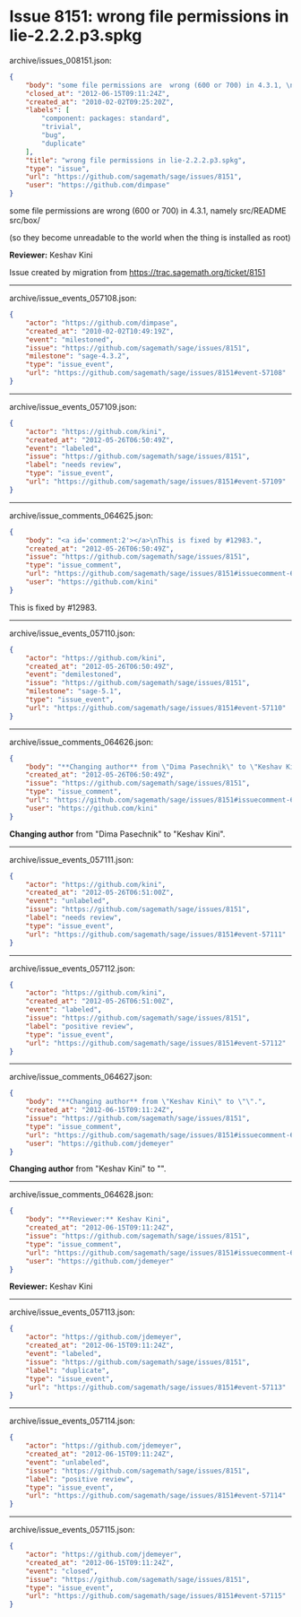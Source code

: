 # Issue 8151: wrong file permissions in lie-2.2.2.p3.spkg

archive/issues_008151.json:
```json
{
    "body": "some file permissions are  wrong (600 or 700) in 4.3.1, \nnamely \nsrc/README \nsrc/box/\n \n(so they become unreadable to the world when the thing is installed as root) \n\n**Reviewer:** Keshav Kini\n\nIssue created by migration from https://trac.sagemath.org/ticket/8151\n\n",
    "closed_at": "2012-06-15T09:11:24Z",
    "created_at": "2010-02-02T09:25:20Z",
    "labels": [
        "component: packages: standard",
        "trivial",
        "bug",
        "duplicate"
    ],
    "title": "wrong file permissions in lie-2.2.2.p3.spkg",
    "type": "issue",
    "url": "https://github.com/sagemath/sage/issues/8151",
    "user": "https://github.com/dimpase"
}
```
some file permissions are  wrong (600 or 700) in 4.3.1, 
namely 
src/README 
src/box/
 
(so they become unreadable to the world when the thing is installed as root) 

**Reviewer:** Keshav Kini

Issue created by migration from https://trac.sagemath.org/ticket/8151





---

archive/issue_events_057108.json:
```json
{
    "actor": "https://github.com/dimpase",
    "created_at": "2010-02-02T10:49:19Z",
    "event": "milestoned",
    "issue": "https://github.com/sagemath/sage/issues/8151",
    "milestone": "sage-4.3.2",
    "type": "issue_event",
    "url": "https://github.com/sagemath/sage/issues/8151#event-57108"
}
```



---

archive/issue_events_057109.json:
```json
{
    "actor": "https://github.com/kini",
    "created_at": "2012-05-26T06:50:49Z",
    "event": "labeled",
    "issue": "https://github.com/sagemath/sage/issues/8151",
    "label": "needs review",
    "type": "issue_event",
    "url": "https://github.com/sagemath/sage/issues/8151#event-57109"
}
```



---

archive/issue_comments_064625.json:
```json
{
    "body": "<a id='comment:2'></a>\nThis is fixed by #12983.",
    "created_at": "2012-05-26T06:50:49Z",
    "issue": "https://github.com/sagemath/sage/issues/8151",
    "type": "issue_comment",
    "url": "https://github.com/sagemath/sage/issues/8151#issuecomment-64625",
    "user": "https://github.com/kini"
}
```

<a id='comment:2'></a>
This is fixed by #12983.



---

archive/issue_events_057110.json:
```json
{
    "actor": "https://github.com/kini",
    "created_at": "2012-05-26T06:50:49Z",
    "event": "demilestoned",
    "issue": "https://github.com/sagemath/sage/issues/8151",
    "milestone": "sage-5.1",
    "type": "issue_event",
    "url": "https://github.com/sagemath/sage/issues/8151#event-57110"
}
```



---

archive/issue_comments_064626.json:
```json
{
    "body": "**Changing author** from \"Dima Pasechnik\" to \"Keshav Kini\".",
    "created_at": "2012-05-26T06:50:49Z",
    "issue": "https://github.com/sagemath/sage/issues/8151",
    "type": "issue_comment",
    "url": "https://github.com/sagemath/sage/issues/8151#issuecomment-64626",
    "user": "https://github.com/kini"
}
```

**Changing author** from "Dima Pasechnik" to "Keshav Kini".



---

archive/issue_events_057111.json:
```json
{
    "actor": "https://github.com/kini",
    "created_at": "2012-05-26T06:51:00Z",
    "event": "unlabeled",
    "issue": "https://github.com/sagemath/sage/issues/8151",
    "label": "needs review",
    "type": "issue_event",
    "url": "https://github.com/sagemath/sage/issues/8151#event-57111"
}
```



---

archive/issue_events_057112.json:
```json
{
    "actor": "https://github.com/kini",
    "created_at": "2012-05-26T06:51:00Z",
    "event": "labeled",
    "issue": "https://github.com/sagemath/sage/issues/8151",
    "label": "positive review",
    "type": "issue_event",
    "url": "https://github.com/sagemath/sage/issues/8151#event-57112"
}
```



---

archive/issue_comments_064627.json:
```json
{
    "body": "**Changing author** from \"Keshav Kini\" to \"\".",
    "created_at": "2012-06-15T09:11:24Z",
    "issue": "https://github.com/sagemath/sage/issues/8151",
    "type": "issue_comment",
    "url": "https://github.com/sagemath/sage/issues/8151#issuecomment-64627",
    "user": "https://github.com/jdemeyer"
}
```

**Changing author** from "Keshav Kini" to "".



---

archive/issue_comments_064628.json:
```json
{
    "body": "**Reviewer:** Keshav Kini",
    "created_at": "2012-06-15T09:11:24Z",
    "issue": "https://github.com/sagemath/sage/issues/8151",
    "type": "issue_comment",
    "url": "https://github.com/sagemath/sage/issues/8151#issuecomment-64628",
    "user": "https://github.com/jdemeyer"
}
```

**Reviewer:** Keshav Kini



---

archive/issue_events_057113.json:
```json
{
    "actor": "https://github.com/jdemeyer",
    "created_at": "2012-06-15T09:11:24Z",
    "event": "labeled",
    "issue": "https://github.com/sagemath/sage/issues/8151",
    "label": "duplicate",
    "type": "issue_event",
    "url": "https://github.com/sagemath/sage/issues/8151#event-57113"
}
```



---

archive/issue_events_057114.json:
```json
{
    "actor": "https://github.com/jdemeyer",
    "created_at": "2012-06-15T09:11:24Z",
    "event": "unlabeled",
    "issue": "https://github.com/sagemath/sage/issues/8151",
    "label": "positive review",
    "type": "issue_event",
    "url": "https://github.com/sagemath/sage/issues/8151#event-57114"
}
```



---

archive/issue_events_057115.json:
```json
{
    "actor": "https://github.com/jdemeyer",
    "created_at": "2012-06-15T09:11:24Z",
    "event": "closed",
    "issue": "https://github.com/sagemath/sage/issues/8151",
    "type": "issue_event",
    "url": "https://github.com/sagemath/sage/issues/8151#event-57115"
}
```
